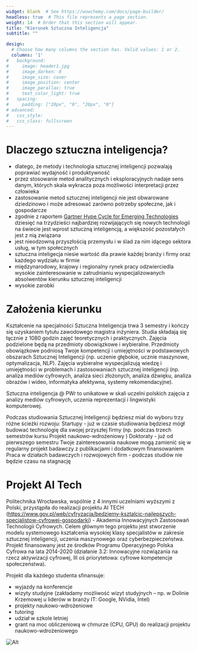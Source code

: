 ```yaml
---
widget: blank  # See https://wowchemy.com/docs/page-builder/
headless: true  # This file represents a page section.
weight: 14  # Order that this section will appear.
title: "Kierunek Sztuczna Inteligencja"
subtitle: ""

design:
  # Choose how many columns the section has. Valid values: 1 or 2.
  columns: '1'
#   background: 
#     image: header1.jpg
#     image_darken: 0
#     image_size: cover
#     image_position: center
#     image_parallax: true
#     text_color_light: true
#   spacing:
#     padding: ["20px", "0", "20px", "0"]
# advanced:
#   css_style:
#   css_class: fullscreen
---
```


# Dlaczego sztuczna inteligencja?

- dlatego, że metody i technologia sztucznej inteligencji pozwalają poprawiać wydajność i produktywność 
- przez stosowanie metod analitycznych i eksploracyjnych nadaje sens danym, których skala wykracza poza możliwości interpretacji przez człowieka
- zastosowanie metod sztucznej inteligencji nie jest obwarowane dziedzinowo i może adresować zarówno potrzeby społeczne, jak i gospodarcze
- zgodnie z raportem [Gartner Hype Cycle for Emerging Technologies](https://www.gartner.com/smarterwithgartner/5-trends-drive-the-gartner-hype-cycle-for-emerging-technologies-2020/) dziesięć na trzydzieści najbardziej rozwijających się nowych technologii na świecie jest wprost sztuczną inteligencją, a większość pozostałych jest z nią związana
- jest nieodzowną przyszłością przemysłu i w ślad za nim idącego sektora usług, w tym społecznych 
- sztuczna inteligecja niesie wartość dla prawie każdej branży i firmy oraz każdego wydziału w firmie 
- międzynarodowy, krajowy i regionalny rynek pracy odzwierciedla wysokie zainteresowanie w zatrudnianiu wyspecjalizowanych absolwentów kierunku sztucznej inteligencji
- wysokie zarobki


# Założenia kierunku

Kształcenie na specjalności Sztuczna Inteligencja trwa 3 semestry i kończy się uzyskaniem tytułu zawodowego magistra inżyniera. Studia składają się łącznie z 1080 godzin zajęć teoretycznych i praktycznych. Zajęcia podzielone będą na przedmioty obowiązkowe i wybieralne. Przedmioty obowiązkowe podniosą Twoje kompetencji i umiejętności w podstawowych obszarach Sztucznej Inteligencji (np. uczenie głębokie, ucznie maszynowe, optymalizacja, NLP). Zajęcia wybieralne wyspecjalizują wiedzę i umiejętności w problemach i zastosowaniach sztucznej inteligencji (np. analiza mediów cyfrowych, analiza sieci złożonych, analiza dźwięku, analiza obrazów i wideo, informatyka afektywna, systemy rekomendacyjne).

Sztuczna inteligencja @ PWr to unikatowe w skali uczelni polskich zajęcia z analizy mediów cyfrowych, uczenia reprezentacji i lingwistyki komputerowej. 

Podczas studiowania Sztucznej Inteligencji będziesz miał do wyboru trzy różne ścieżki rozwoju:
Startupy - już w czasie studiowania będziesz mógł budować technologię dla swojej przyszłej firmy (np. podczas trzech semestrów kursu Projekt naukowo-wdrożeniowy )
Doktoraty - już od pierwszego semestru Twoje zainteresowania naukowe mogą zamienić się w regularny projekt badawczy z publikacjami i dodatkowym finansowaniem 
Praca w działach badawczych i rozwojowych firm - podczas studiów nie będzie czasu na stagnację


# Projekt AI Tech
Politechnika Wrocławska, wspólnie z 4 innymi uczelniami wyższymi z Polski, przystąpiła do realizacji projektu AI TECH (https://www.gov.pl/web/cyfryzacja/bedziemy-ksztalcic-najlepszych-specjalistow-cyfrowej-gospodarki) - Akademia Innowacyjnych Zastosowań Technologii Cyfrowych.
Celem głównym tego projektu jest stworzenie modelu systemowego kształcenia wysokiej klasy specjalistów w zakresie sztucznej inteligencji, uczenia maszynowego oraz cyberbezpieczeństwa. 
Projekt finansowany jest ze środków Programu Operacyjnego Polska Cyfrowa na lata 2014-2020 (działanie 3.2: Innowacyjne rozwiązania na rzecz aktywizacji cyfrowej, III oś priorytetowa: cyfrowe kompetencje społeczeństwa).

Projekt dla każdego studenta sfinansuje:
- wyjazdy na konferencje
- wizyty studyjne (zakładamy możliwość wizyt studyjnych – np. w Dolinie Krzemowej u liderów w branży IT: Google, NVidia, Intel)
- projekty naukowo-wdrożeniowe
- tutoring
- udział w szkole letniej
- grant na moc obliczeniową w chmurze (CPU, GPU) do realizacji projektu naukowo-wdrożeniowego 

![Alt](/AITECH_logo.jpg "AITECH_logo")